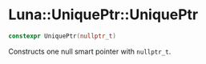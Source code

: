 # Luna::UniquePtr::UniquePtr

```c++
constexpr UniquePtr(nullptr_t)
```

Constructs one null smart pointer with `nullptr_t`. 

